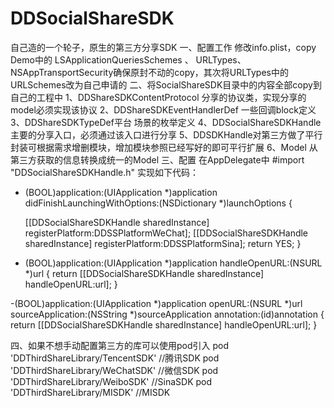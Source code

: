 # DDSocialShareSDK
自己造的一个轮子，原生的第三方分享SDK
一、配置工作
   修改info.plist，copy Demo中的 LSApplicationQueriesSchemes 、 URLTypes、 NSAppTransportSecurity确保原封不动的copy，其次将URLTypes中的URLSchemes改为自己申请的
二、将SocialShareSDK目录中的内容全部copy到自己的工程中
    1、DDShareSDKContentProtocol 分享的协议类，实现分享的model必须实现该协议
    2、DDShareSDKEventHandlerDef 一些回调block定义
    3、DDShareSDKTypeDef平台 场景的枚举定义
    4、DDSocialShareSDKHandle 主要的分享入口，必须通过该入口进行分享
    5、DDSDKHandle对第三方做了平行封装可根据需求增删模块，增加模块参照已经写好的即可平行扩展
    6、Model 从第三方获取的信息转换成统一的Model
三、配置
  在AppDelegate中 #import "DDSocialShareSDKHandle.h"
  实现如下代码：
  - (BOOL)application:(UIApplication *)application didFinishLaunchingWithOptions:(NSDictionary *)launchOptions {
  
    [[DDSocialShareSDKHandle sharedInstance] registerPlatform:DDSSPlatformWeChat];
    [[DDSocialShareSDKHandle sharedInstance] registerPlatform:DDSSPlatformSina];
    return YES;
}

- (BOOL)application:(UIApplication *)application handleOpenURL:(NSURL *)url {
    return [[DDSocialShareSDKHandle sharedInstance] handleOpenURL:url];
}

-(BOOL)application:(UIApplication *)application openURL:(NSURL *)url sourceApplication:(NSString *)sourceApplication annotation:(id)annotation {
    return [[DDSocialShareSDKHandle sharedInstance] handleOpenURL:url];
}

四、如果不想手动配置第三方的库可以使用pod引入
       pod 'DDThirdShareLibrary/TencentSDK'  //腾讯SDK
       pod 'DDThirdShareLibrary/WeChatSDK'   //微信SDK
       pod 'DDThirdShareLibrary/WeiboSDK'    //SinaSDK
       pod 'DDThirdShareLibrary/MISDK'       //MISDK
